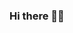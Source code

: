 ### Hi there 👋💥

<!--
**wjbright/wjbright** is a ✨ _special_ ✨ repository because its `README.md` (this file) appears on your GitHub profile.

Welcome to my page! 😎
I'm the guy you go to to get things done. I typically build MVPs with 3 days 😬

- 🔭 I’m currently working on tools that bring efficiency in the logistics space through haulr.ng
- 🌱 I’m currently learning how to balance my life more 😂
- 👯 I’m looking to collaborate on any cool project you think we can work on together
- 📫 brightasima@gmail.com
- 🐣 Twitter: _wjbright
- ⚡ Fun fact: I fluctuate around 1900 and 2100 on my lichess ratings 😂
